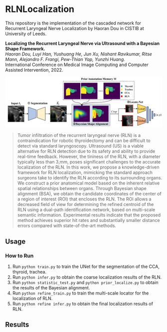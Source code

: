 # RLNLocalization
This repository is the implementation of the cascaded network for Recurrent Laryngeal Nerve Localization by Haoran Dou in CISTIB at University of Leeds.

**Localizing the Recurrent Laryngeal Nerve via Ultrasound with a Bayesian Shape Framework.**  
*Haoran Dou, Luyi Han, Yushuang He, Jun Xu, Nishant Ravikumar, Ritse Mann, Alejandro F. Frangi, Pew-Thian Yap, Yunzhi Huang.*  
International Conference on Medical Image Computing and Computer Assisted Intervention, 2022.

![framework](framework.png)
> Tumor infiltration of the recurrent laryngeal nerve (RLN) is a contraindication for robotic thyroidectomy and can be difficult to detect via standard laryngoscopy. Ultrasound (US) is a viable alternative for RLN detection due to its safety and ability to provide real-time feedback. However, the tininess of the RLN, with a diameter typically less than 3,mm, poses significant challenges to the accurate localization of the RLN. In this work, we propose a knowledge-driven framework for RLN localization, mimicking the standard approach surgeons take to identify the RLN according to its surrounding organs. We construct a prior anatomical model based on the inherent relative spatial relationships between organs. Through Bayesian shape alignment (BSA), we obtain the candidate coordinates of the center of a region of interest (ROI) that encloses the RLN. The ROI allows a decreased field of view for determining the refined centroid of the RLN using a dual-path identification network, based on multi-scale semantic information. Experimental results indicate that the proposed method achieves superior hit rates and substantially smaller distance errors compared with state-of-the-art methods. 

## Usage

### How to Run
1. Run `python train.py` to train the UNet for the segmentation of the CCA, thyroid, trachea.
2. Run `python infer.py` to obtain the coarse localization results of the RLN.
3. Run `python statistic_test.py` and `python prior_localize.py` to obtain the results of the Bayesian alignment.
4. Run `python refine_train.py` to train the multi-scale locator for the localization of RLN.
5. Run `python refine infer.py` to obtain the final localization results of RLN.

## Results


